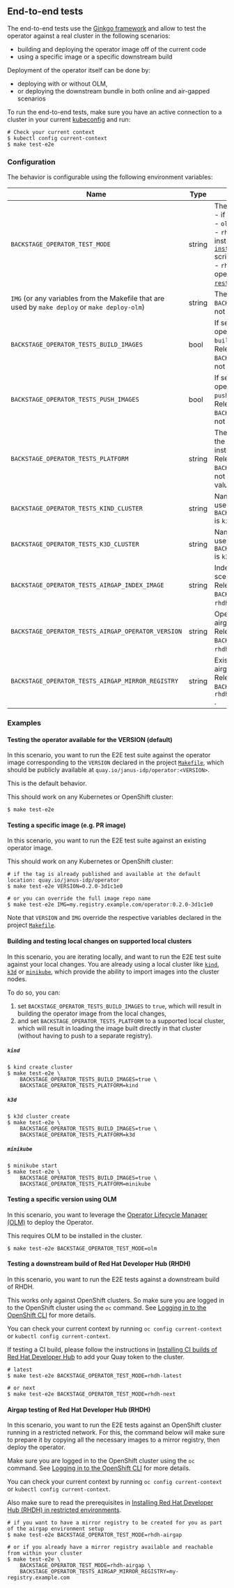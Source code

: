 ## End-to-end tests

The end-to-end tests use the [Ginkgo framework](https://onsi.github.io/ginkgo/) and allow to test the operator against a real cluster in the following scenarios:
- building and deploying the operator image off of the current code
- using a specific image or a specific downstream build

Deployment of the operator itself can be done by:
- deploying with or without OLM,
- or deploying the downstream bundle in both online and air-gapped scenarios

To run the end-to-end tests, make sure you have an active connection to a cluster in your current [kubeconfig](https://kubernetes.io/docs/concepts/configuration/organize-cluster-access-kubeconfig/) and run:
```shell
# Check your current context
$ kubectl config current-context 
$ make test-e2e
```

### Configuration

The behavior is configurable using the following environment variables:

| Name                                                                                           | Type   | Description                                                                                                                                                                                                                                                                                                                                                                                                                                   | Default value                                     | Example                                                 |
|------------------------------------------------------------------------------------------------|--------|-----------------------------------------------------------------------------------------------------------------------------------------------------------------------------------------------------------------------------------------------------------------------------------------------------------------------------------------------------------------------------------------------------------------------------------------------|---------------------------------------------------|---------------------------------------------------------|
| `BACKSTAGE_OPERATOR_TEST_MODE`                                                                 | string | The test mode:<br>- if not set, it will call `make deploy`<br>- `olm`: it will call `make deploy-olm`<br>- `rhdh-latest` or `rhdh-next`: it will install the operator using the [`install-rhdh-catalog-source.sh`](../../.rhdh/scripts/install-rhdh-catalog-source.sh) script<br>- `rhdh-airgap`: it will install the operator using the [`prepare-restricted-environment.sh`](../../.rhdh/scripts/prepare-restricted-environment.sh) script. |                                                   | `rhdh-latest`                                           |
| `IMG` (or any variables from the Makefile that are used by `make deploy` or `make deploy-olm`) | string | The image to use. Relevant if `BACKSTAGE_OPERATOR_TEST_MODE` is not set or set to `olm`                                                                                                                                                                                                                                                                                                                                                       | `VERSION` defined in [`Makefile`](../../Makefile) | `quay.io/janus-idp/operator:0.0.1-latest`               |
| `BACKSTAGE_OPERATOR_TESTS_BUILD_IMAGES`                                                        | bool   | If set to `true`, it will build the operator image with `make image-build`.<br>Relevant if `BACKSTAGE_OPERATOR_TEST_MODE` is not set or set to `olm`.                                                                                                                                                                                                                                                                                         |                                                   | `false`                                                 |
| `BACKSTAGE_OPERATOR_TESTS_PUSH_IMAGES`                                                         | bool   | If set to `true`, it will push the operator image with `make image-push`.<br>Relevant if `BACKSTAGE_OPERATOR_TEST_MODE` is not set or set to `olm`.                                                                                                                                                                                                                                                                                           |                                                   | `false`                                                 |
| `BACKSTAGE_OPERATOR_TESTS_PLATFORM`                                                            | string | The platform type, to directly load the operator image if supported instead of pushing it.<br>Relevant if `BACKSTAGE_OPERATOR_TEST_MODE` is not set or set to `olm`.br>Supported values: [`kind`](#building-and-testing-local-changes-on-kind), [`k3d`](#building-and-testing-local-changes-on-k3d), [`minikube`](#building-and-testing-local-changes-on-minikube)                                                                            |                                                   | `kind`                                                  |
| `BACKSTAGE_OPERATOR_TESTS_KIND_CLUSTER`                                                        | string | Name of the local KinD cluster to use. Relevant only if `BACKSTAGE_OPERATOR_TESTS_PLATFORM` is `kind`.                                                                                                                                                                                                                                                                                                                                        | `kind`                                            | `kind-local-k8s-cluster`                                |
| `BACKSTAGE_OPERATOR_TESTS_K3D_CLUSTER`                                                         | string | Name of the local k3d cluster to use. Relevant only if `BACKSTAGE_OPERATOR_TESTS_PLATFORM` is `k3d`.                                                                                                                                                                                                                                                                                                                                          | `k3s-default`                                     | `k3d-local-k8s-cluster`                                 |
| `BACKSTAGE_OPERATOR_TESTS_AIRGAP_INDEX_IMAGE`                                                  | string | Index image to use in the airgap scenario.<br>Relevant if `BACKSTAGE_OPERATOR_TEST_MODE` is `rhdh-airgap`.                                                                                                                                                                                                                                                                                                                                    | `quay.io/rhdh/iib:latest-v4.14-x86_64`            | `registry.redhat.io/redhat/redhat-operator-index:v4.14` |
| `BACKSTAGE_OPERATOR_TESTS_AIRGAP_OPERATOR_VERSION`                                             | string | Operator version to use in the airgap scenario.<br>Relevant if `BACKSTAGE_OPERATOR_TEST_MODE` is `rhdh-airgap`.                                                                                                                                                                                                                                                                                                                               | `v1.1.0`                                          | `v1.1.0`                                                |
| `BACKSTAGE_OPERATOR_TESTS_AIRGAP_MIRROR_REGISTRY`                                              | string | Existing mirror registry to use in the airgap scenario.<br>Relevant if `BACKSTAGE_OPERATOR_TEST_MODE` is `rhdh-airgap`<br>.                                                                                                                                                                                                                                                                                                                   |                                                   | `my-registry.example.com`                               |

### Examples

#### Testing the operator available for the VERSION (default)

In this scenario, you want to run the E2E test suite against the operator image corresponding to the `VERSION` declared in the project [`Makefile`](../../Makefile), which should be publicly available at `quay.io/janus-idp/operator:<VERSION>`.

This is the default behavior.

This should work on any Kubernetes or OpenShift cluster:

```shell
$ make test-e2e
```

#### Testing a specific image (e.g. PR image)

In this scenario, you want to run the E2E test suite against an existing operator image.

This should work on any Kubernetes or OpenShift cluster:

```shell
# if the tag is already published and available at the default location: quay.io/janus-idp/operator
$ make test-e2e VERSION=0.2.0-3d1c1e0

# or you can override the full image repo name
$ make test-e2e IMG=my.registry.example.com/operator:0.2.0-3d1c1e0
```

Note that `VERSION` and `IMG` override the respective variables declared in the project [`Makefile`](../../Makefile).

#### Building and testing local changes on supported local clusters

In this scenario, you are iterating locally, and want to run the E2E test suite against your local changes. You are already using a local cluster like [`kind`](https://kind.sigs.k8s.io/), [`k3d`](https://k3d.io/) or [`minikube`](https://minikube.sigs.k8s.io/docs/), which provide the ability to import images into the cluster nodes.

To do so, you can:
1. set `BACKSTAGE_OPERATOR_TESTS_BUILD_IMAGES` to `true`, which will result in building the operator image from the local changes,
2. and set `BACKSTAGE_OPERATOR_TESTS_PLATFORM` to a supported local cluster, which will result in loading the image built directly in that cluster (without having to push to a separate registry).

##### `kind`

```shell
$ kind create cluster
$ make test-e2e \
    BACKSTAGE_OPERATOR_TESTS_BUILD_IMAGES=true \
    BACKSTAGE_OPERATOR_TESTS_PLATFORM=kind
```

##### `k3d`

```shell
$ k3d cluster create
$ make test-e2e \
    BACKSTAGE_OPERATOR_TESTS_BUILD_IMAGES=true \
    BACKSTAGE_OPERATOR_TESTS_PLATFORM=k3d
```

##### `minikube`

```shell
$ minikube start
$ make test-e2e \
    BACKSTAGE_OPERATOR_TESTS_BUILD_IMAGES=true \
    BACKSTAGE_OPERATOR_TESTS_PLATFORM=minikube
```

#### Testing a specific version using OLM

In this scenario, you want to leverage the [Operator Lifecycle Manager (OLM)](https://olm.operatorframework.io/) to deploy the Operator.

This requires OLM to be installed in the cluster.

```shell
$ make test-e2e BACKSTAGE_OPERATOR_TEST_MODE=olm
```

#### Testing a downstream build of Red Hat Developer Hub (RHDH)

In this scenario, you want to run the E2E tests against a downstream build of RHDH.

This works only against OpenShift clusters. So make sure you are logged in to the OpenShift cluster using the `oc` command. See [Logging in to the OpenShift CLI](https://docs.openshift.com/container-platform/4.14/cli_reference/openshift_cli/getting-started-cli.html#cli-logging-in_cli-developer-commands) for more details.

You can check your current context by running `oc config current-context` or `kubectl config current-context`.

If testing a CI build, please follow the instructions in [Installing CI builds of Red Hat Developer Hub](../../.rhdh/docs/installing-ci-builds.adoc) to add your Quay token to the cluster.

```shell
# latest
$ make test-e2e BACKSTAGE_OPERATOR_TEST_MODE=rhdh-latest

# or next
$ make test-e2e BACKSTAGE_OPERATOR_TEST_MODE=rhdh-next
```

#### Airgap testing of Red Hat Developer Hub (RHDH)

In this scenario, you want to run the E2E tests against an OpenShift cluster running in a restricted network. For this, the command below will make sure to prepare it by copying all the necessary images to a mirror registry, then deploy the operator.

Make sure you are logged in to the OpenShift cluster using the `oc` command. See [Logging in to the OpenShift CLI](https://docs.openshift.com/container-platform/4.14/cli_reference/openshift_cli/getting-started-cli.html#cli-logging-in_cli-developer-commands) for more details.

You can check your current context by running `oc config current-context` or `kubectl config current-context`.

Also make sure to read the prerequisites in [Installing Red Hat Developer Hub (RHDH) in restricted environments](../../.rhdh/docs/airgap.adoc).

```shell
# if you want to have a mirror registry to be created for you as part of the airgap environment setup
$ make test-e2e BACKSTAGE_OPERATOR_TEST_MODE=rhdh-airgap

# or if you already have a mirror registry available and reachable from within your cluster
$ make test-e2e \
    BACKSTAGE_OPERATOR_TEST_MODE=rhdh-airgap \
    BACKSTAGE_OPERATOR_TESTS_AIRGAP_MIRROR_REGISTRY=my-registry.example.com
```
